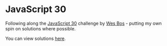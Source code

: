 # JavaScript 30
Following along the [JavaScript 30](https://javascript30.com/) challenge by [Wes Bos](http://wesbos.com/) - putting my own spin on solutions where possible.

You can view solutions [here](https://vanillaslice.github.io/JavaScript30/).
